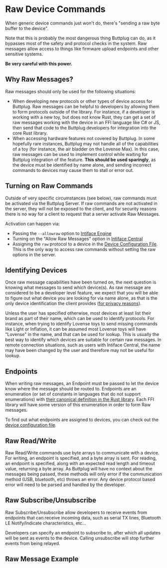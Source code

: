 # Raw Device Commands

When generic device commands just won't do, there's "sending a raw byte buffer to the device".

Note that this is probably the most dangerous thing Buttplug can do, as it bypasses most of the safety and protocol checks in the system. Raw messages allow access to things like firmware upload endpoints and other sensitive systems. 

**Be very careful with this power.**

## Why Raw Messages?

Raw messages should only be used for the following situations:

- When developing new protocols or other types of device access for Buttplug. Raw messages can be
  helpful to developers by allowing them to form protocols outside of the library. For instance, if a developer is working with a new toy, but does not know Rust, they can get a set of raw messages working with the device in an FFI language like C# or JS, then send that code to the Buttplug developers for integration into the core Rust library.
- When accessing hardware features not covered by Buttplug. In some hopefully rare instances,
  Buttplug may not handle all of the capabilities of a toy (for instance, the air bladder on the
  Lovense Max). In this case, raw messages can be used to implement control while waiting for
  Buttplug integration of the feature. **This should be used sparingly**, as the device must be
  identified by name alone, and sending incorrect commands to devices may cause them to stall or error out.

## Turning on Raw Commands

Outside of very specific circumstances (see below), raw commands must be activated via the Buttplug
Server. If raw commands are not activated in the server, they will not be exposed to the client, and
for security reasons there is no way for a client to request that a server activate Raw Messages.

Activation can happen via:

- Passing the `--allowraw` option to [Intiface Engine](https://github.com/intiface/intiface-engine/)
- Turning on the "Allow Raw Messages" option in [Intiface Central](http://intiface.com/central)
- Assigning the `raw` protocol to a device in the [Device Configuration
  File](../inflating-buttplug/devices/device-configuration-file). This is the only way to access raw commands without setting the raw options in the server.

## Identifying Devices

Once raw message capabilities have been turned on, the next question is knowing what messages to
send which device(s). As raw message are considered to be a developer level feature, we expect that
you will be able to figure out what device you are looking for via name alone, as that is the only
device identification the client provides ([for privacy reasons](privacy-models)).

Unless the user has specified otherwise, most devices at least list their brand as part of their name, which can be used to identify protocols. For instance, when trying to identify Lovense toys to send missing commands like Light or Inflation, it can be assumed most Lovense toys will have "Lovense" in the name, and that can be used for lookup. This is usually the best way to identify which devices are suitable for certain raw messages. In remote connection situations, such as users with Intiface Central, the name may have been changed by the user and therefore may not be useful for lookup.

## Endpoints

When writing raw messages, an Endpoint must be passed to let the device know where the message
should be routed to. Endpoints are an enumeration (or set of constants in languages that do not
support enumerations) with [their canonical definition in the Rust
library](https://github.com/buttplugio/buttplug-rs/blob/master/buttplug/src/device/mod.rs#L38). Each
FFI library will have some version of this enumeration in order to form Raw messages.

To find out what endpoints are assigned to devices, you can check out the [device configuration file](../inflating-buttplug/devices/device-configuration-file).

## Raw Read/Write

Raw Read/Write commands use byte arrays to communicate with a device. For writing, an endpoint is specified, and a byte array is sent. For reading, an endpoint is specified, along with an expected read length and timeout value, returning a byte array. As Buttplug will have no context about the messages being passed, these methods will only error if the communication method (USB, bluetooth, etc) throws an error. Any device protocol based error will need to be parsed and handled by the developer.

## Raw Subscribe/Unsubscribe

Raw Subscribe/Unsubscribe allow developers to receive events from endpoints that can receive incoming data, such as serial TX lines, Bluetooth LE Notify/Indicate characteristics, etc...

Developers can specify an endpoint to subscribe to, after which all updates will be sent as events to the device. Calling unsubscribe will stop further events from being relayed.

## Raw Message Example

